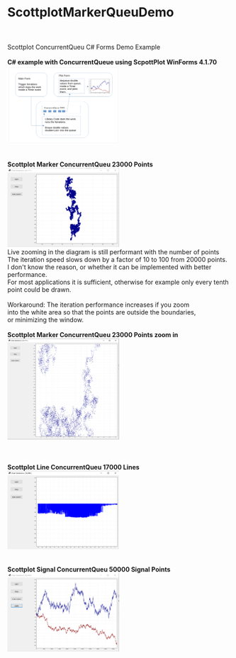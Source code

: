 # ScottplotMarkerQueuDemo
<br>
<br> Scottplot ConcurrentQueu C# Forms Demo Example
<br>
<br><strong>C# example with ConcurrentQueue using ScpottPlot WinForms 4.1.70</strong>
<br>

<img src="https://github.com/gitfrid/ScottplotMarkerQueuDemo/blob/eaedc80f975ba92b9aa319bbf357a4443fa68cc3/Documentation/Scottplot_ConcurrentQueue_Workflow.png" width="50%" height="50%" />
<br>
<br>
<br><strong>Scottplot Marker ConcurrentQueu 23000 Points</strong>
<img src="https://github.com/gitfrid/ScottplotMarkerQueuDemo/blob/eac953b28c794678d2208b98ef7aaffd1833573d/Documentation/Marker%20Plot%2023000%20Points.png" width="50%" height="50%" />
<br>Live zooming in the diagram is still performant with the number of points 
<br>The iteration speed slows down by a factor of 10 to 100 from 20000 points.
<br>I don't know the reason, or whether it can be implemented with better performance.
<br>For most applications it is sufficient, otherwise for example only every tenth point could be drawn.
<br>
<br>Workaround: The iteration performance increases if you zoom
<br>into the white area so that the points are outside the boundaries,
<br>or minimizing the window.
<br>
<br><strong>Scottplot Marker ConcurrentQueu 23000 Points zoom in</strong>
<img src="https://github.com/gitfrid/ScottplotMarkerQueuDemo/blob/0fbda60a4143ba039886b1ff19e26bc465abad89/Documentation/Marker%20Plot%2023000%20Points%20zoom.png" width="50%" height="50%" />
<br>
<br>
<br>
<br><strong>Scottplot Line ConcurrentQueu 17000 Lines</strong>

<img src="https://github.com/gitfrid/ScottplotMarkerQueuDemo/blob/eac953b28c794678d2208b98ef7aaffd1833573d/Documentation/Lines%20Plot%2017000%20Points.png" width="50%" height="50%" />
<br>
<br>
<br><strong>Scottplot Signal ConcurrentQueu 50000 Signal Points</strong>

<img src="https://github.com/gitfrid/ScottplotMarkerQueuDemo/blob/eac953b28c794678d2208b98ef7aaffd1833573d/Documentation/Signal%20Plot%2050000%20Points.png" width="50%" height="50%" />
<br>
<br>
<br>

